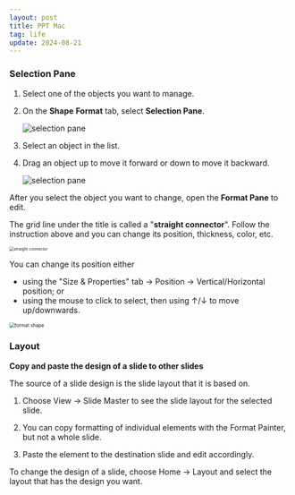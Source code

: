 ```yaml
---
layout: post
title: PPT Mac
tag: life
update: 2024-08-21
---
```


### Selection Pane

1. Select one of the objects you want to manage.

2. On the **Shape** **Format** tab, select **Selection Pane**.

   <img src="https://drive.google.com/thumbnail?id=1D248jNIhZfUBsrrn3ggUaShu56ZLDjLu&sz=w1000" alt="selection pane" style="display: block; margin-right: auto; margin-left: auto; zoom:100%;" />

3. Select an object in the list.

4. Drag an object up to move it forward or down to move it backward.

   <img src="https://drive.google.com/thumbnail?id=1dnay3BKLIISZnOVzuTtoohs5uA8ZbXuM&sz=w1000" alt="selection pane" style="display: block; margin-right: auto; margin-left: auto; zoom:100%;" />

After you select the object you want to change, open the **Format Pane** to edit.

The grid line under the title is called a "**straight connector**". Follow the instruction above and you can change its position, thickness, color, etc.

<img src="https://drive.google.com/thumbnail?id=1fzPIq-gsZjUdgYGWLXYhOdx_kuBO2yKc&sz=w1000" alt="straight connector" style="display: block; margin-right: auto; margin-left: auto; zoom:50%;" />

You can change its position either

- using the "Size & Properties" tab $\rightarrow$ Position $\rightarrow$ Vertical/Horizontal position; or
- using the mouse to click to select, then using ↑/↓ to move up/downwards.

<img src="https://drive.google.com/thumbnail?id=1yDFEf5wLq7-EeXYE0llWc3Sdb3R-tCK2&sz=w1000" alt="format shape" style="display: block; margin-right: auto; margin-left: auto; zoom:60%;" />



### Layout

**Copy and paste the design of a slide to other slides**

The source of a slide design is the slide layout that it is based on. 

1. Choose View $\rightarrow$ Slide Master to see the slide layout for the selected slide. 

2. You can copy formatting of individual elements with the Format Painter, but not a whole slide.
3. Paste the element to the destination slide and edit accordingly.

To change the design of a slide, choose Home  $\rightarrow$ Layout and select the layout that has the design you want.







